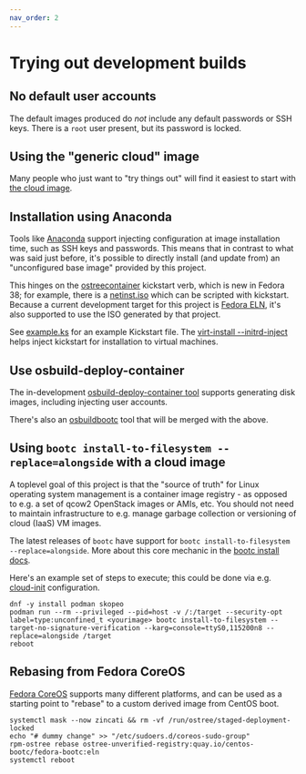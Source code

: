 ```yaml
---
nav_order: 2
---
```


# Trying out development builds

## No default user accounts

The default images produced do *not* include any default passwords or SSH keys.
There is a `root` user present, but its password is locked.

## Using the "generic cloud" image

Many people who just want to "try things out" will find it easiest to start
with [the cloud image](https://github.com/CentOS/centos-bootc-layered/tree/main/cloud).

## Installation using Anaconda

Tools like
[Anaconda](https://anaconda-installer.readthedocs.io/en/latest/intro.html)
support injecting configuration at image installation time, such as SSH keys and
passwords. This means that in contrast to what was said just before, it's
possible to directly install (and update from) an "unconfigured base image"
provided by this project.

This hinges on the
[ostreecontainer](https://pykickstart.readthedocs.io/en/latest/kickstart-docs.html#ostreecontainer)
kickstart verb, which is new in Fedora 38; for example, there is a
[netinst.iso](https://dl.fedoraproject.org/pub/fedora/linux/releases/39/Everything/x86_64/iso/)
which can be scripted with kickstart. Because a current development target for
this project is [Fedora ELN](https://docs.fedoraproject.org/en-US/eln/), it's
also supported to use the ISO generated by that project.

See [example.ks](example.ks) for an example Kickstart file. The
[virt-install --initrd-inject](https://github.com/virt-manager/virt-manager/blob/main/man/virt-install.rst#--initrd-inject)
helps inject kickstart for installation to virtual machines.

## Use osbuild-deploy-container

The in-development [osbuild-deploy-container tool](https://github.com/osbuild/osbuild-deploy-container)
supports generating disk images, including injecting user accounts.

There's also an [osbuildbootc](https://github.com/cgwalters/osbuildbootc) tool that
will be merged with the above.

## Using `bootc install-to-filesystem --replace=alongside` with a cloud image

A toplevel goal of this project is that the "source of truth" for Linux
operating system management is a container image registry - as opposed to e.g. a
set of qcow2 OpenStack images or AMIs, etc. You should not need to maintain
infrastructure to e.g. manage garbage collection or versioning of cloud (IaaS)
VM images.

The latest releases of `bootc` have support for
`bootc install-to-filesystem --replace=alongside`. More about this core mechanic
in the
[bootc install docs](https://github.com/containers/bootc/blob/main/docs/install.md).

Here's an example set of steps to execute; this could be done via e.g.
[cloud-init](https://cloudinit.readthedocs.io/en/latest/reference/index.html)
configuration.

```shell
dnf -y install podman skopeo
podman run --rm --privileged --pid=host -v /:/target --security-opt label=type:unconfined_t <yourimage> bootc install-to-filesystem --target-no-signature-verification --karg=console=ttyS0,115200n8 --replace=alongside /target
reboot
```

<!--
## Booting directly from KVM guest image

There's a provisional KVM guest image uploaded here:

<https://fedorapeople.org/~walters/cloud-init-base-eln-20231029.qcow2.zst>
-->

## Rebasing from Fedora CoreOS

[Fedora CoreOS](https://docs.fedoraproject.org/en-US/fedora-coreos/) supports
many different platforms, and can be used as a starting point to "rebase" to a
custom derived image from CentOS boot.

```shell
systemctl mask --now zincati && rm -vf /run/ostree/staged-deployment-locked
echo "# dummy change" >> "/etc/sudoers.d/coreos-sudo-group"
rpm-ostree rebase ostree-unverified-registry:quay.io/centos-bootc/fedora-bootc:eln
systemctl reboot
```
